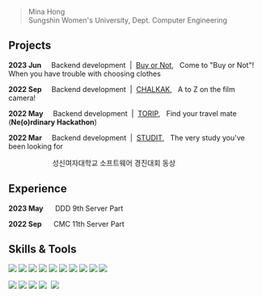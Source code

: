 
  <!-- <img src="https://capsule-render.vercel.app/api?type=soft&color=F4D37A&fontColor=FFFFFF&height=110&section=header&text=Miina&fontSize=100&animation=fadeIn" /> <br>
  -->

> Mina Hong <br>
> Sungshin Women's University, Dept. Computer Engineering


## Projects

**2023 Jun**&nbsp;&nbsp;&nbsp;&nbsp;&nbsp;Backend development &nbsp;|&nbsp; [Buy or Not](https://github.com/DDD-Community/DDD-9-Android3-Server),&nbsp;&nbsp; Come to "Buy or Not"! When you have trouble with choosing clothes

**2022 Sep**&nbsp;&nbsp;&nbsp;&nbsp;&nbsp;Backend development &nbsp;|&nbsp; [CHALKAK](https://github.com/Feelim/feelim-server),&nbsp;&nbsp; A to Z on the film camera!

**2022 May**&nbsp;&nbsp;&nbsp;&nbsp;&nbsp;Backend development &nbsp;|&nbsp; [TORIP](https://github.com/MakeUs-IMAC/IMAC-Server),&nbsp;&nbsp; Find your travel mate (**Ne(o)rdinary Hackathon**)

**2022 Mar**&nbsp;&nbsp;&nbsp;&nbsp;&nbsp;Backend development &nbsp;|&nbsp; [STUDIT](https://github.com/Feelim/feelim-server),&nbsp;&nbsp; The very study you've been looking for

&nbsp;&nbsp;&nbsp;&nbsp;&nbsp;&nbsp;&nbsp;&nbsp;&nbsp;&nbsp;&nbsp;&nbsp;&nbsp;&nbsp;&nbsp;&nbsp;&nbsp;&nbsp;&nbsp;&nbsp;&nbsp;&nbsp;성신여자대학교 소프트웨어 경진대회 동상



## Experience

**2023 May**&nbsp;&nbsp;&nbsp;&nbsp;&nbsp; DDD 9th Server Part

**2022 Sep**&nbsp;&nbsp;&nbsp;&nbsp;&nbsp; CMC 11th Server Part



## Skills & Tools

  <img src="https://img.shields.io/badge/Java-A9BCF5?style=flat&logo=OpenJDK&logoColor=white"/></a>
  <img src="https://img.shields.io/badge/C++-A9BCF5?style=flat-square&logo=Cplusplus&logoColor=white"/></a>
  <img src="https://img.shields.io/badge/PHP-A9BCF5?style=flat&logo=PHP&logoColor=white"/></a>
  <img src="https://img.shields.io/badge/SpringBoot-A9BCF5?style=flat&logo=SpringBoot&logoColor=white"/></a>
  <img src="https://img.shields.io/badge/MySQL-A9BCF5?style=flat&logo=MySQL&logoColor=white"/></a>
  <img src="https://img.shields.io/badge/AWS-A9BCF5?style=flat&logo=AmazonAWS&logoColor=white"/></a>
  <img src="https://img.shields.io/badge/GCP-A9BCF5?style=flat&logo=GoogleCloud&logoColor=white"/></a>
  <img src="https://img.shields.io/badge/Docker-A9BCF5?style=flat&logo=Docker&logoColor=white"/></a>
  <img src="https://img.shields.io/badge/Jenkins-A9BCF5?style=flat&logo=Jenkins&logoColor=white"/></a>
  <img src="https://img.shields.io/badge/Github Actions-A9BCF5?style=flat&logo=GithubActions&logoColor=white"/></a>


  <img src="https://img.shields.io/badge/Jira-F5ECCE?style=flat-square&logo=Jira&logoColor=white"/></a>
  <img src="https://img.shields.io/badge/Notion-F5ECCE?style=flat&logo=Notion&logoColor=white"/></a>
  <img src="https://img.shields.io/badge/Discord-F5ECCE?style=flat&logo=DiscordlogoColor=white"/></a>
  <img src="https://img.shields.io/badge/Figma-F5ECCE?style=flat-square&logo=figma&logoColor=black"/>&nbsp;
  <img src="https://img.shields.io/badge/Slack-F5ECCE?style=flat-square&logo=slack&logoColor=black"/>&nbsp;
